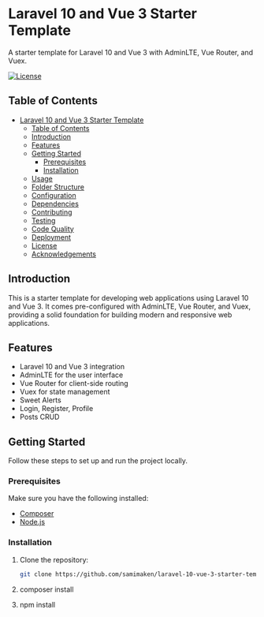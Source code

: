 # Laravel 10 and Vue 3 Starter Template



A starter template for Laravel 10 and Vue 3 with AdminLTE, Vue Router, and Vuex.

[![License](https://img.shields.io/badge/license-MIT-blue.svg)](LICENSE)

## Table of Contents

- [Laravel 10 and Vue 3 Starter Template](#laravel-10-and-vue-3-starter-template)
  - [Table of Contents](#table-of-contents)
  - [Introduction](#introduction)
  - [Features](#features)
  - [Getting Started](#getting-started)
    - [Prerequisites](#prerequisites)
    - [Installation](#installation)
  - [Usage](#usage)
  - [Folder Structure](#folder-structure)
  - [Configuration](#configuration)
  - [Dependencies](#dependencies)
  - [Contributing](#contributing)
  - [Testing](#testing)
  - [Code Quality](#code-quality)
  - [Deployment](#deployment)
  - [License](#license)
  - [Acknowledgements](#acknowledgements)

## Introduction

This is a starter template for developing web applications using Laravel 10 and Vue 3. It comes pre-configured with AdminLTE, Vue Router, and Vuex, providing a solid foundation for building modern and responsive web applications.

## Features

- Laravel 10 and Vue 3 integration
- AdminLTE for the user interface
- Vue Router for client-side routing
- Vuex for state management
- Sweet Alerts
- Login, Register, Profile
- Posts CRUD

## Getting Started

Follow these steps to set up and run the project locally.



### Prerequisites

Make sure you have the following installed:

- [Composer](https://getcomposer.org/)
- [Node.js](https://nodejs.org/)

### Installation

1. Clone the repository:

   ```bash
   git clone https://github.com/samimaken/laravel-10-vue-3-starter-template.git
2. composer install
3. npm install

